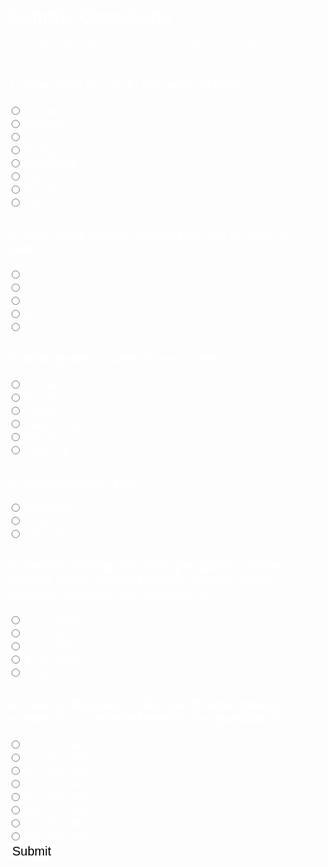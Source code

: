 <meta name="viewport" content="width=device-width, initial-scale=1.0">
<h1> Sample Questions </h1>
<p>These are some of the questions that users will be prompted to answer. They will help the program narrow down the cars that are a best fit for them</p>


<html>
    <h3> 1. What type of car do you wish to buy? </h3>
        <input type="radio" id="html" name="carType" value="Sedan">
        <label for="Sedan">Sedan</label><br>
        <input type="radio" id="html" name="carType" value="Minivan">
        <label for="Minivan">Minivan</label><br>
        <input type="radio" id="html" name="carType" value="SUV">
        <label for="SUV">SUV</label><br>
        <input type="radio" id="html" name="carType" value="Pickup Truck">
        <label for="Pickup Truck">Pickup Truck</label><br>
        <input type="radio" id="html" name="carType" value="Hatchback">
        <label for="Hatchback">Hatchback</label><br>
        <input type="radio" id="html" name="carType" value="Sports Car">
        <label for="Sports Car">Sports Car</label><br>
        <input type="radio" id="html" name="carType" value="Muscle Car">
        <label for="Muscle Car">Muscle Car</label><br>
        <input type="radio" id="html" name="carType" value="Van">
        <label for="Van">Van</label><br>
    <h3> 2. How many people should your car be able to seat?</h3>
        <input type="radio" id="html" name="seatNumber" value="2">
        <label for="2">2</label><br>
        <input type="radio" id="html" name="seatNumber" value="5">
        <label for="5">5</label><br>
        <input type="radio" id="html" name="seatNumber" value="7">
        <label for="7">7</label><br>
        <input type="radio" id="html" name="seatNumber" value="8">
        <label for="8">8</label><br>
        <input type="radio" id="html" name="seatNumber" value="10">
        <label for="10">10</label><br>
    <h3> 3. What power source do you prefer?</h3>
        <input type="radio" id="html" name="powerSource" value="Gasoline">
        <label for="Gasoline">Gasoline</label><br>
        <input type="radio" id="html" name="powerSource" value="Diesel">
        <label for="Diesel">Diesel</label><br>
        <input type="radio" id="html" name="powerSource" value="Electric">
        <label for="Electric">Electric</label><br>
        <input type="radio" id="html" name="powerSource" value="Plug-In Hybrid">
        <label for="Plug-In Hybrid">Plug-In Hybrid</label><br>
        <input type="radio" id="html" name="powerSource" value="Hybrid">
        <label for="Hybrid">Hybrid</label><br>
        <input type="radio" id="html" name="powerSource" value="Fuel Cell">
        <label for="Fuel Cell">Fuel Cell</label><br>
    <h3> 4. Transmission Type?</h3>
        <input type="radio" id="html" name="transmission" value="Automatic">
        <label for="Automatic">Automatic</label><br>
        <input type="radio" id="html" name="transmission" value="Manual">
        <label for="Manual">Manual</label><br>
        <input type="radio" id="html" name="transmission" value="Semi-Automatic">
        <label for="Semi-Automatic">Semi-Automatic</label><br>
    <h3> 5. Desired Mileage (in miles per gallon; please answer if you selected plug-in hybrid, hybird, gasoline, or diesel for question 3)</h3>
        <input type="radio" id="html" name="mileage" value="12-20 MPG">
        <label for="12-14 MPG">12-14 MPG</label><br>
        <input type="radio" id="html" name="mileage" value="21-30 MPG">
        <label for="21-30 MPG">21-30 MPG</label><br>
        <input type="radio" id="html" name="mileage" value="31-40 MPG">
        <label for="31-40 MPG">31-40 MPG</label><br>
        <input type="radio" id="html" name="mileage" value="41-50 MPG">
        <label for="41-50 MPG">41-50 MPG</label><br>
        <input type="radio" id="html" name="mileage" value="51-60 MPG">
        <label for="51-60 MPG">51-60 MPG</label><br>
    <h3> 6. Desired Range (in miles per charge; please answer if you selected electric for question 3)</h3>
        <input type="radio" id="html" name="range" value="100-150 Miles">
        <label for="100-150 Miles">100-150 Miles</label><br>
        <input type="radio" id="html" name="range" value="151-200 Miles">
        <label for="151-200 Miles">151-200 Miles</label><br>
        <input type="radio" id="html" name="range" value="201-250 Miles">
        <label for="201-250 Miles">201-250 Miles</label><br>
        <input type="radio" id="html" name="range" value="251-300 Miles">
        <label for="251-300 Miles">251-300 Miles</label><br>
        <input type="radio" id="html" name="range" value="301-350 Miles">
        <label for="301-350 Miles">301-350 Miles</label><br>
        <input type="radio" id="html" name="range" value="351-400 Miles">
        <label for="351-400 Miles">351-400 Miles</label><br>
        <input type="radio" id="html" name="range" value="401-450 Miles">
        <label for="401-450 Miles">401-450 Miles</label><br>
        <input type="radio" id="html" name="range" value="451-500 Miles">
        <label for="451-500 Miles">451-500 Miles</label><br>
    <button class="testbutton">Submit</button>
</html>

<style>
    .testbutton {
        background-color: white;
        border-radius: 8px;
        color: black;
        border: none;
        margin: 0;
        font-family: "Kanit", sans-serif;
        font-size: 20px;

    }

    .testbutton:hover {
        color: rgb(4, 4, 43);
    }

    label {
        font-family: "Kanit", sans-serif;
        font-size: 18px;
        color: white;
    }

    h3 {
        font-family: "Kanit", sans-serif;
        font-size: 20px;
        color: white;
    }

    h1 {
        font-family: "Kanit", sans-serif;
        font-size: 30px;
        color: white;
    }

    p {
        font-family: "Kanit", sans-serif;
        font-size: 15px;
        color: white;
    }
</style>
